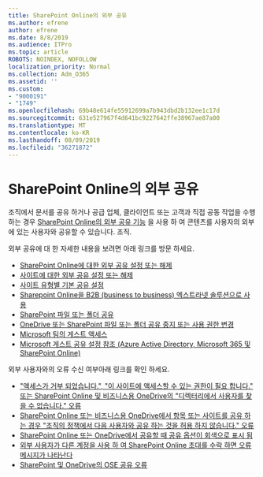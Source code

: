 ```yaml
---
title: SharePoint Online의 외부 공유
ms.author: efrene
author: efrene
ms.date: 8/8/2019
ms.audience: ITPro
ms.topic: article
ROBOTS: NOINDEX, NOFOLLOW
localization_priority: Normal
ms.collection: Adm_O365
ms.assetid: ''
ms.custom:
- "9000191"
- "1749"
ms.openlocfilehash: 69b48e614fe55912699a7b943dbd2b132ee1c17d
ms.sourcegitcommit: 631e527967f4d641bc9227642ffe38967ae87a00
ms.translationtype: MT
ms.contentlocale: ko-KR
ms.lasthandoff: 08/09/2019
ms.locfileid: "36271872"
---
```

# <a name="external-sharing-in-sharepoint-online"></a>SharePoint Online의 외부 공유

조직에서 문서를 공유 하거나 공급 업체, 클라이언트 또는 고객과 직접 공동 작업을 수행 하는 경우 [SharePoint Online의 외부 공유 기능](https://docs.microsoft.com/sharepoint/external-sharing-overview) 을 사용 하 여 콘텐츠를 사용자의 외부에 있는 사용자와 공유할 수 있습니다. 조직.

외부 공유에 대 한 자세한 내용을 보려면 아래 링크를 방문 하세요.

- [SharePoint Online에 대한 외부 공유 설정 또는 해제](https://docs.microsoft.com/sharepoint/turn-external-sharing-on-or-off)
- [사이트에 대한 외부 공유 설정 또는 해제](https://docs.microsoft.com/sharepoint/change-external-sharing-site)
- [사이트 유형별 기본 공유 설정](https://docs.microsoft.com/Office365/Enterprise/microsoft-365-guest-settings#sharepoint-site-level)
- [Sharepoint Online을 B2B (business to business) 엑스트라넷 솔루션으로 사용](https://docs.microsoft.com/sharepoint/create-b2b-extranet)
- [SharePoint 파일 또는 폴더 공유](https://support.office.com/article/share-sharepoint-files-or-folders-1fe37332-0f9a-4719-970e-d2578da4941c)
- [OneDrive 또는 SharePoint 파일 또는 폴더 공유 중지 또는 사용 권한 변경](https://support.office.com/article/stop-sharing-onedrive-or-sharepoint-files-or-folders-or-change-permissions-0a36470f-d7fe-40a0-bd74-0ac6c1e13323?ui=en-US&rs=en-US&ad=US)
- [Microsoft 팀의 게스트 액세스](https://docs.microsoft.com/MicrosoftTeams/guest-access)
- [Microsoft 게스트 공유 설정 참조 (Azure Active Directory, Microsoft 365 및 SharePoint Online)](https://docs.microsoft.com/Office365/Enterprise/microsoft-365-guest-settings)

외부 사용자와의 오류 수신 여부아래 링크를 확인 하세요.

- ["액세스가 거부 되었습니다.", "이 사이트에 액세스할 수 있는 권한이 필요 합니다." 또는 SharePoint Online 및 비즈니스용 OneDrive의 "디렉터리에서 사용자를 찾을 수 없습니다." 오류](https://docs.microsoft.com/sharepoint/support/administration/access-denied-or-need-permission-error-sharepoint-online-or-onedrive-for-business)
- [SharePoint Online 또는 비즈니스용 OneDrive에서 항목 또는 사이트를 공유 하는 경우 "조직의 정책에서 다음 사용자와 공유 하는 것을 허용 하지 않습니다." 오류](https://docs.microsoft.com/en-us/sharepoint/support/administration/organization-policies-do-not-allow-you-to-share-with-users-error)
- [SharePoint Online 또는 OneDrive에서 공유할 때 공유 옵션이 회색으로 표시 됨](https://docs.microsoft.com/sharepoint/support/administration/sharing-options-grayed-out-when-sharing-from-sharepoint-online-or-onedrive)
- [외부 사용자가 다른 계정을 사용 하 여 SharePoint Online 초대를 수락 하면 오류 메시지가 나타난다](https://support.office.com/article/Error-message-when-an-external-user-accepts-a-SharePoint-Online-invitation-by-using-another-account-f0d34413-ea7c-42c7-a485-c4e5d421e5f0-)
- [SharePoint 및 OneDrive의 OSE 공유 오류](https://docs.microsoft.com/sharepoint/sharepoint-onedrive-error-message)


